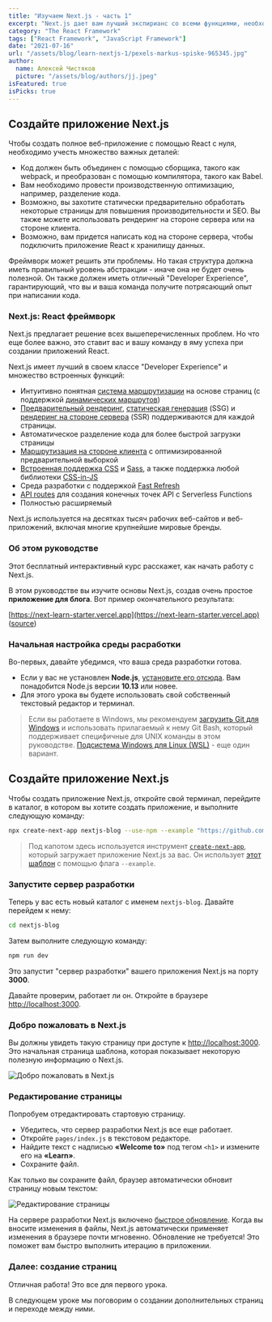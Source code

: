 ```yaml
---
title: "Изучаем Next.js - часть 1"
excerpt: "Next.js дает вам лучший экспирианс со всеми функциями, необходимыми для разработки: гибридный статический и серверный рендеринг, поддержка TypeScript, интеллектуальное связывание, предварительная выборка маршрута и многое другое."
category: "The React Framework"
tags: ["React Framework", "JavaScript Framework"]
date: "2021-07-16"
url: "/assets/blog/learn-nextjs-1/pexels-markus-spiske-965345.jpg"
author:
  name: Алексей Чистяков
  picture: "/assets/blog/authors/jj.jpeg"
isFeatured: true
isPicks: true
---
```


## Создайте приложение Next.js

Чтобы создать полное веб-приложение с помощью React с нуля, необходимо учесть множество важных деталей:

- Код должен быть объединен с помощью сборщика, такого как webpack, и преобразован с помощью компилятора, такого как Babel.
- Вам необходимо провести производственную оптимизацию, например, разделение кода.
- Возможно, вы захотите статически предварительно обработать некоторые страницы для повышения производительности и SEO. Вы также можете использовать рендеринг на стороне сервера или на стороне клиента.
- Возможно, вам придется написать код на стороне сервера, чтобы подключить приложение React к хранилищу данных.

Фреймворк может решить эти проблемы. Но такая структура должна иметь правильный уровень абстракции - иначе она не будет очень полезной. Он также должен иметь отличный "Developer Experience", гарантирующий, что вы и ваша команда получите потрясающий опыт при написании кода.

### Next.js: React фреймворк

Next.js предлагает решение всех вышеперечисленных проблем. Но что еще более важно, это ставит вас и вашу команду в яму успеха при создании приложений React.

Next.js имеет лучший в своем классе "Developer Experience" и множество встроенных функций:

- Интуитивно понятная [система маршрутизации](https://nextjs.org/docs/basic-features/pages) на основе страниц (с поддержкой [динамических маршрутов](https://nextjs.org/docs/routing/dynamic-routes))
- [Предварительный рендеринг](https://nextjs.org/docs/basic-features/pages#pre-rendering), [статическая генерация](https://nextjs.org/docs/basic-features/pages#static-generation-recommended) (SSG) и [рендеринг на стороне сервера](https://nextjs.org/docs/basic-features/pages#server-side-rendering) (SSR) поддерживаются для каждой страницы.
- Автоматическое разделение кода для более быстрой загрузки страницы
- [Маршрутизация на стороне клиента](https://nextjs.org/docs/routing/introduction#linking-between-pages) с оптимизированной предварительной выборкой
- [Встроенная поддержка CSS](https://nextjs.org/docs/basic-features/built-in-css-support) и [Sass](https://nextjs.org/docs/basic-features/built-in-css-support#sass-support), а также поддержка любой библиотеки [CSS-in-JS](https://nextjs.org/docs/basic-features/built-in-css-support#css-in-js)
- Среда разработки с поддержкой [Fast Refresh](https://nextjs.org/docs/basic-features/fast-refresh)
- [API routes](https://nextjs.org/docs/api-routes/introduction) для создания конечных точек API с Serverless Functions
- Полностью расширяемый

Next.js используется на десятках тысяч рабочих веб-сайтов и веб-приложений, включая многие крупнейшие мировые бренды.

### Об этом руководстве

Этот бесплатный интерактивный курс расскажет, как начать работу с Next.js.

В этом руководстве вы изучите основы Next.js, создав очень простое **приложение для блога**. Вот пример окончательного результата:

[https://next-learn-starter.vercel.app](https://next-learn-starter.vercel.app) ([source](https://github.com/vercel/next-learn-starter/tree/master/demo))

### Начальная настройка среды расработки

Во-первых, давайте убедимся, что ваша среда разработки готова.

- Если у вас не установлен **Node.js**, [установите его отсюда](https://nodejs.org/en/). Вам понадобится Node.js версии **10.13** или новее.
- Для этого урока вы будете использовать свой собственный текстовый редактор и терминал.

> Если вы работаете в Windows, мы рекомендуем [загрузить Git для Windows](https://gitforwindows.org/) и использовать прилагаемый к нему Git Bash, который поддерживает специфичные для UNIX команды в этом руководстве. [Подсистема Windows для Linux (WSL)](https://docs.microsoft.com/en-us/windows/wsl/install-win10) - еще один вариант.

## Создайте приложение Next.js

Чтобы создать приложение Next.js, откройте свой терминал, перейдите в каталог, в котором вы хотите создать приложение, и выполните следующую команду:

```bash
npx create-next-app nextjs-blog --use-npm --example "https://github.com/vercel/next-learn-starter/tree/master/learn-starter"
```

> Под капотом здесь используется инструмент [`create-next-app`](https://nextjs.org/docs/api-reference/create-next-app), который загружает приложение Next.js за вас. Он использует [этот шаблон](https://github.com/vercel/next-learn-starter/tree/master/learn-starter) с помощью флага `--example`.

### Запустите сервер разработки

Теперь у вас есть новый каталог с именем `nextjs-blog`. Давайте перейдем к нему:

```bash
cd nextjs-blog
```

Затем выполните следующую команду:

```bash
npm run dev
```

Это запустит "сервер разработки" вашего приложения Next.js на порту **3000**.

Давайте проверим, работает ли он. Откройте в браузере [http://localhost:3000](http://localhost:3000).

### Добро пожаловать в Next.js

Вы должны увидеть такую ​​страницу при доступе к [http://localhost:3000](http://localhost:3000). Это начальная страница шаблона, которая показывает некоторую полезную информацию о Next.js.

![Добро пожаловать в Next.js](welcome-to-nextjs.jpg)

### Редактирование страницы

Попробуем отредактировать стартовую страницу.

- Убедитесь, что сервер разработки Next.js все еще работает.
- Откройте `pages/index.js` в текстовом редакторе.
- Найдите текст с надписью **«Welcome to»** под тегом `<h1>` и измените его на **«Learn»**.
- Сохраните файл.

Как только вы сохраните файл, браузер автоматически обновит страницу новым текстом:

![Редактирование страницы](learn-nextjs.png)

На сервере разработки Next.js включено [быстрое обновление](https://nextjs.org/docs/basic-features/fast-refresh). Когда вы вносите изменения в файлы, Next.js автоматически применяет изменения в браузере почти мгновенно. Обновление не требуется! Это поможет вам быстро выполнить итерацию в приложении.

### Далее: создание страниц

Отличная работа! Это все для первого урока.

В следующем уроке мы поговорим о создании дополнительных страниц и переходе между ними.
